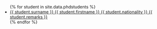
<ul>
{% for student in site.data.phdstudents %}
  <li>
    <a href="https://github.com/{{ student.github }}">
      {{ student.surname }} {{ student.firstname }} {{ student.nationality }} {{ student.remarks }} 
    </a>
  </li>
{% endfor %}
</ul>
